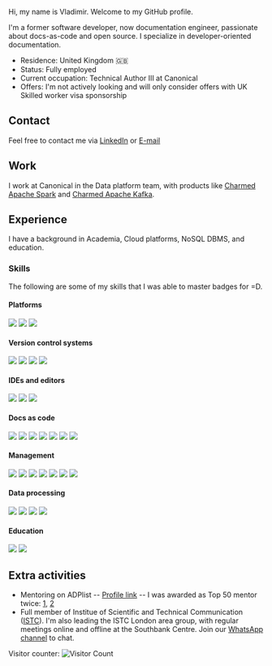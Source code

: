 Hi, my name is Vladimir. Welcome to my GitHub profile.

I'm a former software developer, now documentation engineer, passionate about docs-as-code and open source. I specialize in developer-oriented documentation.

* Residence: United Kingdom 🇬🇧
* Status: Fully employed
* Current occupation: Technical Author III at Canonical
* Offers: I'm not actively looking and will only consider offers with UK Skilled worker visa sponsorship

## Contact

Feel free to contact me via [LinkedIn](https://www.linkedin.com/in/vaizmalkov/) or [E-mail](mailto:job@izmalk.uk)

## Work

I work at Canonical in the Data platform team, with products like [Charmed Apache Spark](https://canonical.com/data/spark/what-is-spark) and [Charmed Apache Kafka](https://canonical.com/data/kafka/what-is-kafka).

## Experience

I have a background in Academia, Cloud platforms, NoSQL DBMS, and education.

### Skills

The following are some of my skills that I was able to master badges for =D.

#### Platforms

<p>
  <img src="https://img.shields.io/badge/Ubuntu-E95420?logo=ubuntu&logoColor=white"/>
  <img src="https://img.shields.io/badge/kubernetes-%23326ce5.svg?logo=kubernetes&logoColor=white"/>
  <img src="https://img.shields.io/badge/Openstack-%23f01742.svg?logo=openstack&logoColor=white"/>

</p>

#### Version control systems

<p>
  <img src="https://img.shields.io/badge/git%20-%23F05033.svg?&logo=git&logoColor=white"/>
  <img src="https://img.shields.io/badge/GitHub-%23121011.svg?logo=github&logoColor=white"/>
  <img src="https://img.shields.io/badge/GitLab-FC6D26?logo=gitlab&logoColor=fff"/>
  <img src="https://img.shields.io/badge/IntelliJIDEA-000000.svg?logo=intellij-idea&logoColor=white"/>

</p>

#### IDEs and editors

<p>
  <img src="https://img.shields.io/badge/Obsidian-%23483699.svg?&logo=obsidian&logoColor=white"/>
  <img src="https://custom-icon-badges.demolab.com/badge/Visual%20Studio%20Code-0078d7.svg?logo=vsc&logoColor=white"/>
  <img src="https://img.shields.io/badge/Sublime%20Text-%23575757.svg?logo=sublime-text&logoColor=important"/>

</p>

#### Docs as code

<p>
  <img src="https://img.shields.io/badge/Confluence-172B4D?logo=confluence&logoColor=fff"/>
  <img src="https://img.shields.io/badge/Read%20the%20Docs-8CA1AF?logo=readthedocs&logoColor=fff"/>
  <img src="https://img.shields.io/badge/Sphinx-000?logo=sphinx&logoColor=fff"/>
  <img src="https://img.shields.io/badge/MkDocs-526CFE?logo=materialformkdocs&logoColor=fff"/>
  <img src="https://img.shields.io/badge/Netlify-%23000000.svg?logo=netlify&logoColor=#00C7B7"/>
  <img src="https://img.shields.io/badge/ReadMe-018EF5?logo=readme&logoColor=fff"/>
  <img src="https://img.shields.io/badge/Hugo-black.svg?logo=Hugo"/>

</p>

#### Management

<p>
  <img src="https://img.shields.io/badge/Jira-0052CC?logo=jira&logoColor=fff"/>
  <img src="https://img.shields.io/badge/Asana-F06A6A?logo=asana&logoColor=fff"/>
  <img src="https://img.shields.io/badge/Zoom-2D8CFF?logo=zoom&logoColor=white"/>
  <img src="https://img.shields.io/badge/Google%20Meet-00897B?logo=google-meet&logoColor=white"/>
  <img src="https://img.shields.io/badge/Telegram-2CA5E0?logo=telegram&logoColor=white"/>
  <img src="https://img.shields.io/badge/WhatsApp-25D366?logo=whatsapp&logoColor=white"/>
  <img src="https://img.shields.io/badge/Discord-%235865F2.svg?logo=discord&logoColor=white"/>
  
</p>

#### Data processing

<p>
  <img src="https://img.shields.io/badge/Apache%20Spark-E25A1C?logo=apachespark&logoColor=fff"/>
  <img src="https://img.shields.io/badge/Apache%20Kafka-000?logo=apachekafka"/>
  <img src="https://img.shields.io/badge/-ApolloGraphQL-311C87?logo=apollo-graphql"/>
  <img src="https://img.shields.io/badge/jupyter-%23FA0F00.svg?logo=jupyter&logoColor=white"/>
  
</p>

#### Education

<p>
  <img src="https://img.shields.io/badge/Kaggle-20BEFF?logo=kaggle&logoColor=fff"/>
  <img src="https://custom-icon-badges.demolab.com/badge/LinkedIn%20Learning-0A66C2?logo=linkedin-white&logoColor=fff"/>
  
</p>

## Extra activities

- Mentoring on ADPlist -- [Profile link](https://adplist.org/mentors/vladimir) -- I was awarded as Top 50 mentor twice: [1](https://adplist.org/community-certifications/top50-dec-2024-content-creation-d9500c), [2](https://adplist.org/community-certifications/top50-mar-2025-content-creation-d9500c) 
- Full member of Institue of Scientific and Technical Communication ([ISTC](https://istc.org.uk/)). I'm also leading the ISTC London area group, with regular meetings online and offline at the Southbank Centre. Join our [WhatsApp channel](https://chat.whatsapp.com/IrevevR622G0hGEySqazkg) to chat.

Visitor counter: ![Visitor Count](https://profile-counter.glitch.me/{izmalk}/count.svg)
